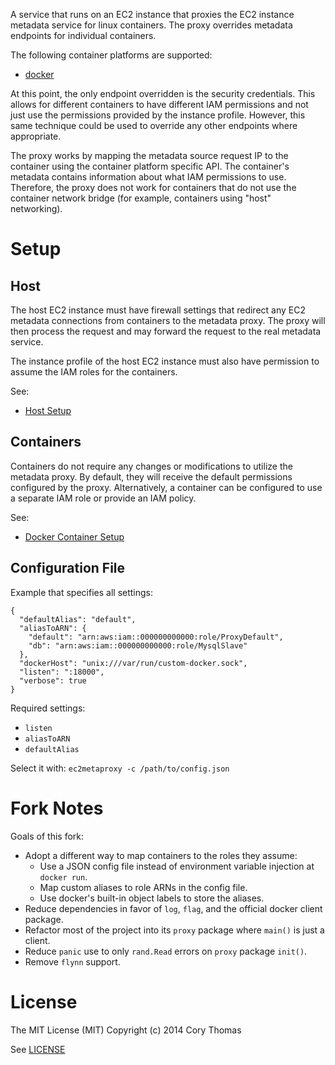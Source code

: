 A service that runs on an EC2 instance that proxies the EC2 instance metadata service
for linux containers. The proxy overrides metadata endpoints for individual
containers.

The following container platforms are supported:

- [docker](https://www.docker.com)

At this point, the only endpoint overridden is the security credentials. This allows
for different containers to have different IAM permissions and not just use the permissions
provided by the instance profile. However, this same technique could be used to override
any other endpoints where appropriate.

The proxy works by mapping the metadata source request IP to the container using the container
platform specific API. The container's metadata contains information about what IAM permissions
to use. Therefore, the proxy does not work for containers that do not use the container
network bridge (for example, containers using "host" networking).

# Setup

## Host

The host EC2 instance must have firewall settings that redirect any EC2 metadata connections
from containers to the metadata proxy. The proxy will then process the request and
may forward the request to the real metadata service.

The instance profile of the host EC2 instance must also have permission to assume the IAM roles
for the containers.

See:

- [Host Setup](docs/host-setup.md)

## Containers

Containers do not require any changes or modifications to utilize the metadata proxy. By
default, they will receive the default permissions configured by the proxy. Alternatively,
a container can be configured to use a separate IAM role or provide an IAM policy.

See:

- [Docker Container Setup](docs/docker-container-setup.md)

## Configuration File

Example that specifies all settings:

    {
      "defaultAlias": "default",
      "aliasToARN": {
        "default": "arn:aws:iam::000000000000:role/ProxyDefault",
        "db": "arn:aws:iam::000000000000:role/MysqlSlave"
      },
      "dockerHost": "unix:///var/run/custom-docker.sock",
      "listen": ":18000",
      "verbose": true
    }

Required settings:

- `listen`
- `aliasToARN`
- `defaultAlias`

Select it with: `ec2metaproxy -c /path/to/config.json`

# Fork Notes

Goals of this fork:

- Adopt a different way to map containers to the roles they assume:
  - Use a JSON config file instead of environment variable injection at `docker run`.
  - Map custom aliases to role ARNs in the config file.
  - Use docker's built-in object labels to store the aliases.
- Reduce dependencies in favor of `log`, `flag`, and the official docker client package.
- Refactor most of the project into its `proxy` package where `main()` is just a client.
- Reduce `panic` use to only `rand.Read` errors on `proxy` package `init()`.
- Remove `flynn` support.

# License

The MIT License (MIT)
Copyright (c) 2014 Cory Thomas

See [LICENSE](LICENSE)
